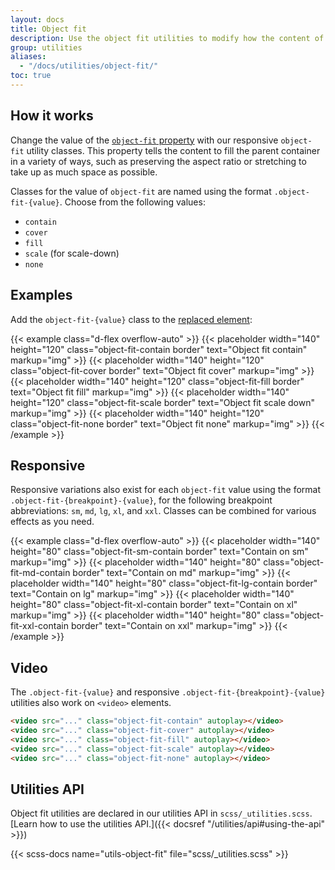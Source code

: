 ```yaml
---
layout: docs
title: Object fit
description: Use the object fit utilities to modify how the content of a [replaced element](https://developer.mozilla.org/en-US/docs/Web/CSS/Replaced_element), such as an `<img>` or `<video>`, should be resized to fit its container.
group: utilities
aliases:
  - "/docs/utilities/object-fit/"
toc: true
---
```


## How it works

Change the value of the [`object-fit` property](https://developer.mozilla.org/en-US/docs/Web/CSS/object-fit) with our responsive `object-fit` utility classes. This property tells the content to fill the parent container in a variety of ways, such as preserving the aspect ratio or stretching to take up as much space as possible.

Classes for the value of `object-fit` are named using the format `.object-fit-{value}`. Choose from the following values:

- `contain`
- `cover`
- `fill`
- `scale` (for scale-down)
- `none`

## Examples

Add the `object-fit-{value}` class to the [replaced element](https://developer.mozilla.org/en-US/docs/Web/CSS/Replaced_element):

{{< example class="d-flex overflow-auto" >}}
{{< placeholder width="140" height="120" class="object-fit-contain border" text="Object fit contain" markup="img" >}}
{{< placeholder width="140" height="120" class="object-fit-cover border" text="Object fit cover" markup="img" >}}
{{< placeholder width="140" height="120" class="object-fit-fill border" text="Object fit fill" markup="img" >}}
{{< placeholder width="140" height="120" class="object-fit-scale border" text="Object fit scale down" markup="img" >}}
{{< placeholder width="140" height="120" class="object-fit-none border" text="Object fit none" markup="img" >}}
{{< /example >}}

## Responsive

Responsive variations also exist for each `object-fit` value using the format `.object-fit-{breakpoint}-{value}`, for the following breakpoint abbreviations: `sm`, `md`, `lg`, `xl`, and `xxl`. Classes can be combined for various effects as you need.

{{< example class="d-flex overflow-auto" >}}
{{< placeholder width="140" height="80" class="object-fit-sm-contain border" text="Contain on sm" markup="img" >}}
{{< placeholder width="140" height="80" class="object-fit-md-contain border" text="Contain on md" markup="img" >}}
{{< placeholder width="140" height="80" class="object-fit-lg-contain border" text="Contain on lg" markup="img" >}}
{{< placeholder width="140" height="80" class="object-fit-xl-contain border" text="Contain on xl" markup="img" >}}
{{< placeholder width="140" height="80" class="object-fit-xxl-contain border" text="Contain on xxl" markup="img" >}}
{{< /example >}}

## Video

The `.object-fit-{value}` and responsive `.object-fit-{breakpoint}-{value}` utilities also work on `<video>` elements.

```html
<video src="..." class="object-fit-contain" autoplay></video>
<video src="..." class="object-fit-cover" autoplay></video>
<video src="..." class="object-fit-fill" autoplay></video>
<video src="..." class="object-fit-scale" autoplay></video>
<video src="..." class="object-fit-none" autoplay></video>
```

## Utilities API

Object fit utilities are declared in our utilities API in `scss/_utilities.scss`. [Learn how to use the utilities API.]({{< docsref "/utilities/api#using-the-api" >}})

{{< scss-docs name="utils-object-fit" file="scss/_utilities.scss" >}}
